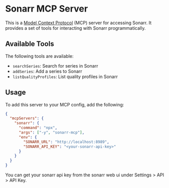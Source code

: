 # Sonarr MCP Server

This is a [Model Context Protocol](https://modelcontextprotocol.org) (MCP) server for accessing Sonarr. It provides a set of tools for interacting with Sonarr programmatically.

## Available Tools

The following tools are available:

- `searchSeries`: Search for series in Sonarr
- `addSeries`: Add a series to Sonarr
- `listQualityProfiles`: List quality profiles in Sonarr

## Usage

To add this server to your MCP config, add the following:

```json
{
  "mcpServers": {
    "sonarr": {
      "command": "npx",
      "args": ["-y", "sonarr-mcp"],
      "env": {
        "SONARR_URL": "http://localhost:8989",
        "SONARR_API_KEY": "<your-sonarr-api-key>"
      }
    }
  }
}
```

You can get your sonarr api key from the sonarr web ui under Settings > API > API Key.
